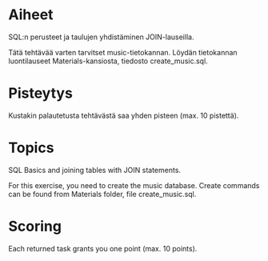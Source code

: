 # Aiheet
SQL:n perusteet ja taulujen yhdistäminen JOIN-lauseilla.

Tätä tehtävää varten tarvitset music-tietokannan. Löydän tietokannan luontilauseet Materials-kansiosta, tiedosto create_music.sql.

# Pisteytys
Kustakin palautetusta tehtävästä saa yhden pisteen (max. 10 pistettä).

# Topics
SQL Basics and joining tables with JOIN statements.

For this exercise, you need to create the music database. Create commands can be found from Materials folder, file create_music.sql.

# Scoring
Each returned task grants you one point (max. 10 points).
